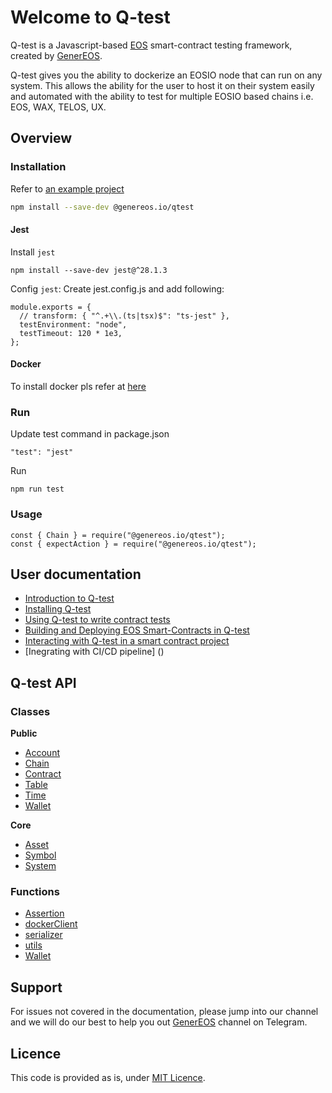# Welcome to Q-test 

Q-test is a Javascript-based [EOS](https://eosnetwork.com/) smart-contract testing framework, created by [GenerEOS](https://genereos.io).

Q-test gives you the ability to dockerize an EOSIO node that can run on any system. This allows the ability for the user to host it on their system easily and automated with the ability to test for multiple EOSIO based chains i.e. EOS, WAX, TELOS, UX.

## Overview

### Installation

Refer to [an example project](example)

```bash
npm install --save-dev @genereos.io/qtest
```

#### Jest
Install `jest`
```
npm install --save-dev jest@^28.1.3
```
Config `jest`: Create jest.config.js and add following:

```
module.exports = {
  // transform: { "^.+\\.(ts|tsx)$": "ts-jest" },
  testEnvironment: "node",
  testTimeout: 120 * 1e3,
};
```

#### Docker

To install docker pls refer at [here](https://docs.docker.com/engine/install/)

### Run
Update test command in package.json

```
"test": "jest"
```

Run

```
npm run test
```

### Usage
```
const { Chain } = require("@genereos.io/qtest");
const { expectAction } = require("@genereos.io/qtest");
```

## User documentation

* [Introduction to Q-test](docs/tutorials/00.IntroductionToEOSFactory.md)
* [Installing Q-test](docs/tutorials/01.InstallingEOSFactory.md)
* [Using Q-test to write contract tests](docs/tutorials/02.InteractingWithEOSContractsInEOSFactory.md)
* [Building and Deploying EOS Smart-Contracts in Q-test](docs/tutorials/03.BuildingAndDeployingEOSContractsInEOSFactory.md)
* [Interacting with Q-test in a smart contract project](docs/tutorials/04.WorkingWithEOSContractsUsingEOSFactoryInVSC.md)
* [Inegrating with CI/CD pipeline] ()

## Q-test API
### Classes

**Public**

* [Account](docs/api/account.md)
* [Chain](docs/api/chain.md)
* [Contract](docs/api/contract.md)
* [Table](docs/api/table.md)
* [Time](docs/api/time.md)
* [Wallet](docs/api/wallet.md)

**Core**

* [Asset](docs/api/asset.md)
* [Symbol](docs/api/symbol.md)
* [System](docs/api/system.md)


### Functions
* [Assertion](docs/api/assertion.md)
* [dockerClient](docs/api/dockerclient.md)
* [serializer](docs/api/serializer.md)
* [utils](docs/api/utils.md)
* [Wallet](docs/cases/wallet.md)



## Support

For issues not covered in the documentation, please jump into our channel and we will do our best to help you out [GenerEOS](https://t.me/generEOS) channel on Telegram.

## Licence

This code is provided as is, under [MIT Licence](LICENCE).


